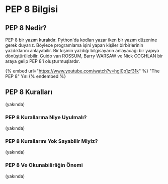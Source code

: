 # PEP 8 Bilgisi

## PEP 8 Nedir?

PEP 8 bir yazım kuralıdır. Python'da kodları yazar iken bir yazım düzenine gerek duyarız. Böylece programlama işini yapan kişiler birbirlerinin yazdıklarını anlayabilir. Bir kişinin yazdığı bilgisayarın anlayacağı bir yapıya dönüştürülebilir.  Guido van ROSSUM, Barry WARSAW ve Nick COGHLAN bir araya gelip PEP 8'i oluşturmuşlardır.

{% embed url="https://www.youtube.com/watch?v=hgI0p1zf31k" %}
"The PEP 8" Yırı
{% endembed %}

## PEP 8 Kuralları

(yakında)

### PEP 8 Kurallarına Niye Uyulmalı?

(yakında)

### PEP 8 Kurallarını Yok Sayabilir Miyiz?

(yakında)

### PEP 8 Ve Okunabilirliğin Önemi

(yakında)
